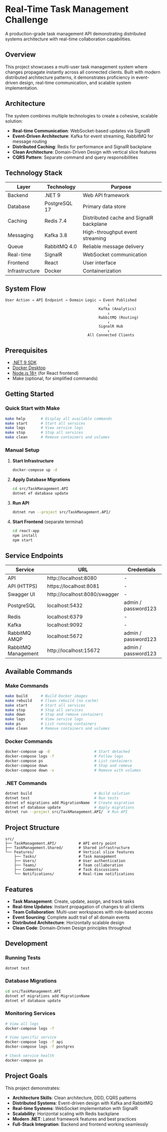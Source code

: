 # Real-Time Task Management Challenge

A production-grade task management API demonstrating distributed systems architecture with real-time collaboration capabilities.

## Overview

This project showcases a multi-user task management system where changes propagate instantly across all connected clients. Built with modern distributed architecture patterns, it demonstrates proficiency in event-driven design, real-time communication, and scalable system implementation.

## Architecture

The system combines multiple technologies to create a cohesive, scalable solution:

- **Real-time Communication**: WebSocket-based updates via SignalR
- **Event-Driven Architecture**: Kafka for event streaming, RabbitMQ for message routing
- **Distributed Caching**: Redis for performance and SignalR backplane
- **Clean Architecture**: Domain-Driven Design with vertical slice features
- **CQRS Pattern**: Separate command and query responsibilities

## Technology Stack

| Layer | Technology | Purpose |
|-------|-----------|---------|
| Backend | .NET 9 | Web API framework |
| Database | PostgreSQL 17 | Primary data store |
| Caching | Redis 7.4 | Distributed cache and SignalR backplane |
| Messaging | Kafka 3.8 | High-throughput event streaming |
| Queue | RabbitMQ 4.0 | Reliable message delivery |
| Real-time | SignalR | WebSocket communication |
| Frontend | React | User interface |
| Infrastructure | Docker | Containerization |

## System Flow

```
User Action → API Endpoint → Domain Logic → Event Published
                                              ↓
                                          Kafka (Analytics)
                                              ↓
                                          RabbitMQ (Routing)
                                              ↓
                                          SignalR Hub
                                              ↓
                                     All Connected Clients
```

## Prerequisites

- [.NET 9 SDK](https://dotnet.microsoft.com/download)
- [Docker Desktop](https://www.docker.com/products/docker-desktop)
- [Node.js 18+](https://nodejs.org/) (for React frontend)
- Make (optional, for simplified commands)

## Getting Started

### Quick Start with Make

```bash
make help       # Display all available commands
make start      # Start all services
make logs       # View service logs
make stop       # Stop all services
make clean      # Remove containers and volumes
```

### Manual Setup

1. **Start Infrastructure**
   ```bash
   docker-compose up -d
   ```

2. **Apply Database Migrations**
   ```bash
   cd src/TaskManagement.API
   dotnet ef database update
   ```

3. **Run API**
   ```bash
   dotnet run --project src/TaskManagement.API/
   ```

4. **Start Frontend** (separate terminal)
   ```bash
   cd react-app
   npm install
   npm start
   ```

## Service Endpoints

| Service | URL | Credentials |
|---------|-----|-------------|
| API | http://localhost:8080 | - |
| API (HTTPS) | https://localhost:8081 | - |
| Swagger UI | http://localhost:8080/swagger | - |
| PostgreSQL | localhost:5432 | admin / password123 |
| Redis | localhost:6379 | - |
| Kafka | localhost:9092 | - |
| RabbitMQ AMQP | localhost:5672 | admin / password123 |
| RabbitMQ Management | http://localhost:15672 | admin / password123 |

## Available Commands

### Make Commands

```bash
make build      # Build Docker images
make rebuild    # Clean rebuild (no cache)
make start      # Start all services
make stop       # Stop all services
make down       # Stop and remove containers
make logs       # View service logs
make ps         # List running containers
make clean      # Remove containers and volumes
```

### Docker Commands

```bash
docker-compose up -d                    # Start detached
docker-compose logs -f                  # Follow logs
docker-compose ps                       # List containers
docker-compose down                     # Stop and remove
docker-compose down -v                  # Remove with volumes
```

### .NET Commands

```bash
dotnet build                            # Build solution
dotnet test                             # Run tests
dotnet ef migrations add MigrationName  # Create migration
dotnet ef database update               # Apply migrations
dotnet run --project src/TaskManagement.API/  # Run API
```

## Project Structure

```
src/
├── TaskManagement.API/          # API entry point
├── TaskManagement.Shared/       # Shared infrastructure
└── Features/                    # Vertical slice features
    ├── Tasks/                   # Task management
    ├── Users/                   # User authentication
    ├── Teams/                   # Team collaboration
    ├── Comments/                # Task discussions
    └── Notifications/           # Real-time notifications
```

## Features

- **Task Management**: Create, update, assign, and track tasks
- **Real-time Updates**: Instant propagation of changes to all clients
- **Team Collaboration**: Multi-user workspaces with role-based access
- **Event Sourcing**: Complete audit trail of all domain events
- **Distributed Architecture**: Horizontally scalable design
- **Clean Code**: Domain-Driven Design principles throughout

## Development

### Running Tests

```bash
dotnet test
```

### Database Migrations

```bash
cd src/TaskManagement.API
dotnet ef migrations add MigrationName
dotnet ef database update
```

### Monitoring Services

```bash
# View all logs
docker-compose logs -f

# View specific service
docker-compose logs -f api
docker-compose logs -f postgres

# Check service health
docker-compose ps
```

## Project Goals

This project demonstrates:

- **Architecture Skills**: Clean architecture, DDD, CQRS patterns
- **Distributed Systems**: Event-driven design with Kafka and RabbitMQ
- **Real-time Systems**: WebSocket implementation with SignalR
- **Scalability**: Horizontal scaling with Redis backplane
- **Modern .NET**: Latest framework features and best practices
- **Full-Stack Integration**: Backend and frontend working seamlessly